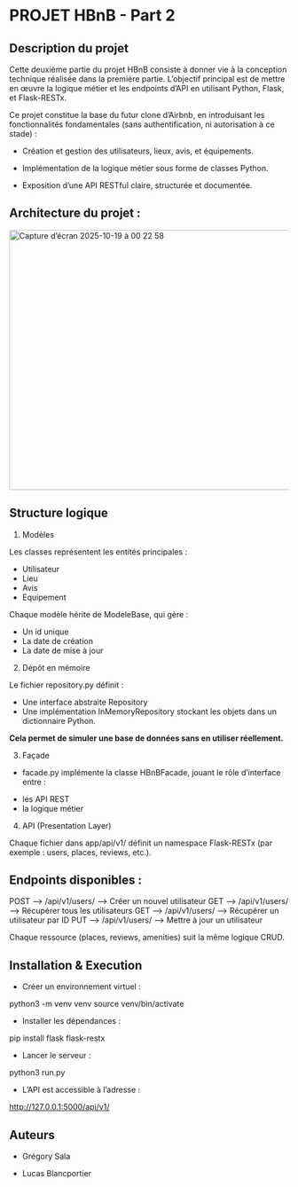 # PROJET HBnB - Part 2


## Description du projet

Cette deuxième partie du projet HBnB consiste à donner vie à la conception technique réalisée dans la première partie.
L’objectif principal est de mettre en œuvre la logique métier et les endpoints d’API en utilisant Python, Flask, et Flask-RESTx.

Ce projet constitue la base du futur clone d’Airbnb, en introduisant les fonctionnalités fondamentales (sans authentification, ni autorisation à ce stade) :

* Création et gestion des utilisateurs, lieux, avis, et équipements.

* Implémentation de la logique métier sous forme de classes Python.

* Exposition d’une API RESTful claire, structurée et documentée.



## Architecture du projet :

<img width="527" height="469" alt="Capture d’écran 2025-10-19 à 00 22 58" src="https://github.com/user-attachments/assets/1cce1ab0-2184-49fb-8f08-e3d909d99914" />



## Structure logique

1. Modèles

Les classes représentent les entités principales :

* Utilisateur
* Lieu
* Avis
* Equipement

Chaque modèle hérite de ModeleBase, qui gère :

* Un id unique
* La date de création
* La date de mise à jour


2. Dépôt en mémoire

Le fichier repository.py définit :

* Une interface abstraite Repository
* Une implémentation InMemoryRepository stockant les objets dans un dictionnaire Python.

**Cela permet de simuler une base de données sans en utiliser réellement.**


3. Façade

* facade.py implémente la classe HBnBFacade, jouant le rôle d’interface entre :

 - les API REST
 - la logique métier


 4. API (Presentation Layer)

Chaque fichier dans app/api/v1/ définit un namespace Flask-RESTx (par exemple : users, places, reviews, etc.).



## Endpoints disponibles : 

POST	-->  /api/v1/users/	     --> Créer un nouvel utilisateur
GET	 -->  /api/v1/users/	     --> Récupérer tous les utilisateurs
GET	 -->  /api/v1/users/<id>  -->	Récupérer un utilisateur par ID
PUT	 -->  /api/v1/users/<id>	 --> Mettre à jour un utilisateur

Chaque ressource (places, reviews, amenities) suit la même logique CRUD.



## Installation & Execution

* Créer un environnement virtuel :

python3 -m venv venv
source venv/bin/activate


* Installer les dépendances :

pip install flask flask-restx


* Lancer le serveur :

python3 run.py


* L’API est accessible à l’adresse :

http://127.0.0.1:5000/api/v1/



## Auteurs

* Grégory Sala

* Lucas Blancportier
